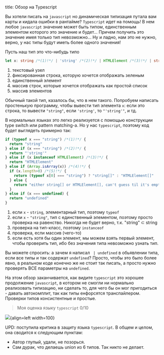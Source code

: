 title: Обзор на Typescript

Вы хотели писать на `javascript` но динамическая типизация путала вам карты и кидала ошибки в рантайме? `Typescript` идет на помощь! В нем любое `javascript` значение может быть типом, единственным элементом которого это значение и будет... Причем получить это значение имея только тип невозможно... Ну и ладно, нам это не нужно, верно, у нас типы будут иметь более одного значения!

Пусть наш тип это что-нибудь типо
```{.ts .annotate}
let x: string /*(1)!*/ | 'string' /*(2)!*/ | HTMLElement /*(3)!*/ | string[] /*(4)!*/ | HTMLElement[] /*(5)!*/ | undefined
```

1. текстовый узел
2. фиксированная строка, которую хочется отображать зеленым
3. единственный элемент
4. массив строк, которые хочется отображать как простой список
5. массив элементов

Обычный такой тип, казалось бы, что в нем такого. Попробуем написать простенькую программу, чтобы вывести тип элемента `x`: если это строка, то вывести `"string"`, если `'string'`, то `"'string'"`, и тд.

В нормальных языках это легко реализуется с помощью конструкции type switch или pattern matching-а. Но у нас `typescript`, поэтому код будет выглядеть примерно так:

```{.ts .annotate}
if (typeof x === "string") /*(1)!*/ {
  return "string"
} else if (x === "string") /*(2)!*/ {
  return "'string'"
} else if (x instanceof HTMLElement) /*(3)!*/ {
  return "HTMLElement"
} else if (Array.isArray(x)) /*(4)!*/ {
  if (x.length>0) /*(5)!*/ {
    return (typeof x[0] === "string") ? "string[]" : "HTMLElement[]"
  } else {
    return "either string[] or HTMLElement[], can't guess til it's empty"
  }
} else if (x === undefined) {
  return "undefined"
}
```

1. если `x` - `string`, элементарный тип, поэтому `typeof`
2. если `x` - `"string"`, тип с единственный элементом, поэтому просто проверка на равенство. Никогда не будет верно, т.к. "string" $\subset$ string
3. проверка на тип-класс, поэтому `instanceof`
4. проверка, если массив (чего-то)
5. если есть хотя бы один элемент, мы можем взять первый элемент, чтобы проверить тип, ибо без значения типа невозможно узнать тип.

Вы можете спросить: а зачем я написал ` | undefined` в обьявлении типа, если все типы и так содержат `undefined`? Просто, чтобы это было более явно, в реальном коде конечно же не стоит так писать, а просто нужно проверять ВСЕ параметры на `undefined`.

На этом обзор заканчивается, как видите `typescript` это хорошее продолжение `javascript`, в котором не смогли ни нормально реализовать типизацию, ни сделать то, для чего бы он мог пригодиться - давать автокомплит, так как типы енфорсятся транспайлером. Проверки типов консистентные и простые.

> Моя оценка языку `typescript` 0/10

![](/static/img/DCZH9_-84Yg.jpg){align=left width=100}

UPD: поступила критика в защиту языка `typescript`. В общем и целом, она сводится к следующим пунктам:

- Автор глупый, удали, не позорься.
- Сам дурак, что делаешь union из 6 типов. Так никто не делает.
